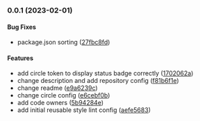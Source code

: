 <a name="0.0.1"></a>
### 0.0.1 (2023-02-01)


#### Bug Fixes

* package.json sorting ([27fbc8fd](https://github.com/shelfio/stylelint-config/commit/27fbc8fd))


#### Features

* add circle token to display status badge correctly ([1702062a](https://github.com/shelfio/stylelint-config/commit/1702062a))
* change description and add repository config ([f81b6f1e](https://github.com/shelfio/stylelint-config/commit/f81b6f1e))
* change readme ([e9a6239c](https://github.com/shelfio/stylelint-config/commit/e9a6239c))
* change circle config ([e6cebf0b](https://github.com/shelfio/stylelint-config/commit/e6cebf0b))
* add code owners ([5b94284e](https://github.com/shelfio/stylelint-config/commit/5b94284e))
* add initial reusable style lint config ([aefe5683](https://github.com/shelfio/stylelint-config/commit/aefe5683))

